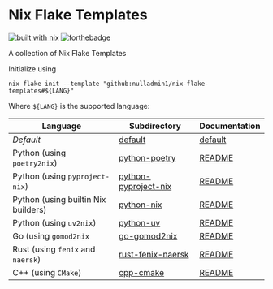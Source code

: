 # Nix Flake Templates

[![built with nix](https://builtwithnix.org/badge.svg)](https://builtwithnix.org) [![forthebadge](https://forthebadge.com/images/badges/0-percent-optimized.svg)](https://forthebadge.com)

A collection of Nix Flake Templates

Initialize using

```shell
nix flake init --template "github:nulladmin1/nix-flake-templates#${LANG}"
```

Where ```${LANG}``` is the supported language:

| Language                                  | Subdirectory                                  | Documentation                             |
|-------------------------------------------|-----------------------------------------------|-------------------------------------------|
| _Default_                                 | [default](default)                            | [default](default/README.md)              |
| Python (using ```poetry2nix```)           | [python-poetry](python-poetry)                | [README](python-poetry/README.md)         |
| Python (using ```pyproject-nix```)        | [python-pyproject-nix](python-pyproject-nix)  | [README](python-pyproject-nix/README.md)  |
| Python (using builtin Nix builders)       | [python-nix](python-nix)                      | [README](python-nix/README.md)            |
| Python (using ```uv2nix```)               | [python-uv](python-uv)                        | [README](python-uv/README.md)             |
| Go (using ```gomod2nix```                 | [go-gomod2nix](go-gomod2nix)                  | [README](go-gomod2nix/README.md)          |
| Rust (using ```fenix``` and ```naersk```) | [rust-fenix-naersk](rust-fenix-naersk)        | [README](rust-fenix-naersk/README.md)     |
| C++ (using ```CMake```)                   | [cpp-cmake](cpp-cmake)                        | [README](cpp-cmake/README.md)             |

